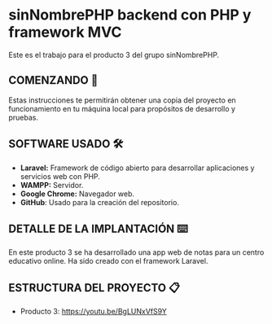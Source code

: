 # sinNombrePHP backend con PHP y framework MVC
Este es el trabajo para el producto 3 del grupo sinNombrePHP.

## COMENZANDO 🚀
Estas instrucciones te permitirán obtener una copia del proyecto en funcionamiento en tu máquina local para propósitos de desarrollo y pruebas.

## SOFTWARE USADO 🛠️
- **Laravel:** Framework de código abierto para desarrollar aplicaciones y servicios web con PHP.
- **WAMPP:** Servidor.
- **Google Chrome:** Navegador web.
- **GitHub**: Usado para la creación del repositorio.

## DETALLE DE LA IMPLANTACIÓN ⌨️
En este producto 3 se ha desarrollado una app web de notas para un centro educativo online. Ha sido creado con el framework Laravel. 

## ESTRUCTURA DEL PROYECTO 📋


- Producto 3: https://youtu.be/BgLUNxVfS9Y 
